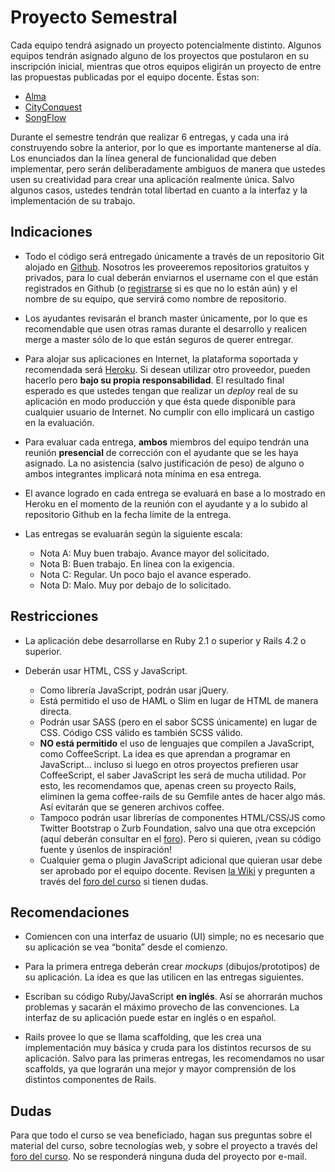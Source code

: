 # Proyecto Semestral

Cada equipo tendrá asignado un proyecto potencialmente distinto. Algunos equipos tendrán asignado alguno de los proyectos que postularon en su inscripción inicial, mientras que otros equipos eligirán un proyecto de entre las propuestas publicadas por el equipo docente. Éstas son:

* [Alma](alternativas/Alma.md)
* [CityConquest](alternativas/CityConquest.md)
* [SongFlow](alternativas/SongFlow.md)

Durante el semestre tendrán que realizar 6 entregas, y cada una irá construyendo sobre la anterior, por lo que es importante mantenerse al día. Los enunciados dan la línea general de funcionalidad que deben implementar, pero serán deliberadamente ambiguos de manera que ustedes usen su creatividad para crear una aplicación realmente única. Salvo algunos casos, ustedes tendrán total libertad en cuanto a la interfaz y la implementación de su trabajo.

## Indicaciones

* Todo el código será entregado únicamente a través de un repositorio Git alojado en [Github](https://github.com). Nosotros les proveeremos repositorios gratuitos y privados, para lo cual deberán enviarnos el username con el que están registrados en Github (o [registrarse](https://github.com/join) si es que no lo están aún) y el nombre de su equipo, que servirá como nombre de repositorio.

* Los ayudantes revisarán el branch master únicamente, por lo que es recomendable que usen otras ramas durante el desarrollo y realicen merge a master sólo de lo que están seguros de querer entregar.

* Para alojar sus aplicaciones en Internet, la plataforma soportada y recomendada será [Heroku](https://www.heroku.com/). Si desean utilizar otro proveedor, pueden hacerlo pero **bajo su propia responsabilidad**. El resultado final esperado es que ustedes tengan que realizar un *deploy* real de su aplicación en modo producción y que ésta quede disponible para cualquier usuario de Internet. No cumplir con ello implicará un castigo en la evaluación.

* Para evaluar cada entrega, **ambos** miembros del equipo tendrán una reunión **presencial** de corrección con el ayudante que se les haya asignado. La no asistencia (salvo justificación de peso) de alguno o ambos integrantes implicará nota mínima en esa entrega.

* El avance logrado en cada entrega se evaluará en base a lo mostrado en Heroku en el momento de la reunión con el ayudante y a lo subido al repositorio Github en la fecha límite de la entrega.

* Las entregas se evaluarán según la siguiente escala:
	* Nota A: Muy buen trabajo. Avance mayor del solicitado.
	* Nota B: Buen trabajo. En línea con la exigencia.
	* Nota C: Regular. Un poco bajo el avance esperado.
	* Nota D: Malo. Muy por debajo de lo solicitado.

## Restricciones

* La aplicación debe desarrollarse en Ruby 2.1 o superior y Rails 4.2 o superior.

* Deberán usar HTML, CSS y JavaScript.
	* Como librería JavaScript, podrán usar jQuery.
	* Está permitido el uso de HAML o Slim en lugar de HTML de manera directa.
	* Podrán usar SASS (pero en el sabor SCSS únicamente) en lugar de CSS. Código CSS válido es también SCSS válido.
	* **NO está permitido** el uso de lenguajes que compilen a JavaScript, como CoffeeScript. La idea es que aprendan a programar en JavaScript… incluso si luego en otros proyectos prefieren usar CoffeeScript, el saber JavaScript les será de mucha utilidad. Por esto, les recomendamos que, apenas creen su proyecto Rails, eliminen la gema coffee-rails de su Gemfile antes de hacer algo más. Así evitarán que se generen archivos coffee.
	* Tampoco podrán usar librerías de componentes HTML/CSS/JS como Twitter Bootstrap o Zurb Foundation, salvo una que otra excepción (aquí deberán consultar en el [foro](https://github.com/IIC2513-2015-2/syllabus#foro)). Pero si quieren, ¡vean su código fuente y úsenlos de inspiración!
	* Cualquier gema o plugin JavaScript adicional que quieran usar debe ser aprobado por el equipo docente. Revisen [la Wiki](https://github.com/IIC2513-2015-2/syllabus/wiki/Gemas) y pregunten a través del [foro del curso](https://github.com/IIC2513-2015-2/syllabus#foro) si tienen dudas.

## Recomendaciones

* Comiencen con una interfaz de usuario (UI) simple; no es necesario que su aplicación se vea “bonita” desde el comienzo.

* Para la primera entrega deberán crear *mockups* (dibujos/prototipos) de su aplicación. La idea es que las utilicen en las entregas siguientes.

* Escriban su código Ruby/JavaScript **en inglés**. Así se ahorrarán muchos problemas y sacarán el máximo provecho de las convenciones. La interfaz de su aplicación puede estar en inglés o en español.

* Rails provee lo que se llama scaffolding, que les crea una implementación muy básica y cruda para los distintos recursos de su aplicación. Salvo para las primeras entregas, les recomendamos no usar scaffolds, ya que lograrán una mejor y mayor comprensión de los distintos componentes de Rails.

## Dudas
Para que todo el curso se vea beneficiado, hagan sus preguntas sobre el material del curso, sobre tecnologías web, y sobre el proyecto a través del [foro del curso](https://github.com/IIC2513-2015-2/syllabus#foro).  No se responderá ninguna duda del proyecto por e-mail.
